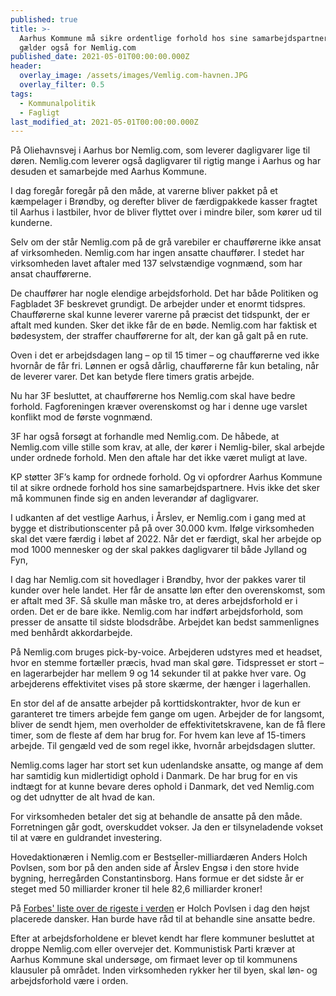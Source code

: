 ```yaml
---
published: true
title: >-
  Aarhus Kommune må sikre ordentlige forhold hos sine samarbejdspartnere - det
  gælder også for Nemlig.com
published_date: 2021-05-01T00:00:00.000Z
header:
  overlay_image: /assets/images/Vemlig.com-havnen.JPG
  overlay_filter: 0.5
tags:
  - Kommunalpolitik
  - Fagligt
last_modified_at: 2021-05-01T00:00:00.000Z
---
```

På Oliehavnsvej i Aarhus bor Nemlig.com, som leverer dagligvarer lige til døren. Nemlig.com leverer også dagligvarer til rigtig mange i Aarhus og har desuden et samarbejde med  Aarhus Kommune. 

I dag foregår foregår på den måde, at varerne bliver pakket på et kæmpelager i Brøndby, og derefter bliver de færdigpakkede kasser fragtet til Aarhus i lastbiler, hvor de bliver flyttet over i mindre biler, som kører ud til kunderne.

Selv om der står Nemlig.com på de grå varebiler er chaufførerne ikke ansat af virksomheden. Nemlig.com har ingen ansatte chauffører. I stedet har virksomheden lavet aftaler med 137 selvstændige vognmænd, som har ansat chaufførerne.

De chauffører har nogle elendige arbejdsforhold. Det har både Politiken og Fagbladet 3F beskrevet grundigt. De arbejder under et enormt tidspres. Chaufførerne skal kunne leverer varerne på præcist det tidspunkt, der er aftalt med kunden. Sker det ikke får de en bøde.
Nemlig.com har faktisk et bødesystem, der straffer chaufførerne for alt, der kan gå galt på en rute.

Oven i det er arbejdsdagen lang – op til 15 timer – og chaufførerne ved ikke hvornår de får fri. Lønnen er også dårlig, chaufførerne får kun betaling, når de leverer varer. Det kan betyde flere timers gratis arbejde.

Nu har 3F besluttet, at chaufførerne hos Nemlig.com skal have bedre forhold. Fagforeningen kræver overenskomst og har i denne uge varslet konflikt mod de første vognmænd. 

3F har også forsøgt at forhandle med Nemlig.com. De håbede, at Nemlig.com ville stille som krav, at alle, der kører i Nemlig-biler, skal arbejde under ordnede forhold. Men den aftale har det ikke været muligt at lave.

KP støtter 3F’s kamp for ordnede forhold. Og vi opfordrer Aarhus Kommune til at sikre ordnede forhold hos sine samarbejdspartnere. Hvis ikke det sker må kommunen finde sig en anden leverandør af dagligvarer. 

I udkanten af det vestlige Aarhus, i Årslev, er Nemlig.com i gang med at bygge et distributionscenter på på over 30.000 kvm. Ifølge virksomheden skal det være færdig i løbet af 2022. Når det er færdigt, skal her arbejde op mod 1000 mennesker og der skal pakkes dagligvarer til både Jylland og Fyn, 

I dag har Nemlig.com sit hovedlager i Brøndby, hvor der pakkes varer til kunder over hele landet. Her får de ansatte løn efter den overenskomst, som er aftalt med 3F. Så skulle man måske tro, at deres arbejdsforhold er i orden. Det er de bare ikke. Nemlig.com har indført arbejdsforhold, som presser de ansatte til sidste blodsdråbe. Arbejdet kan bedst sammenlignes med benhårdt akkordarbejde.

På Nemlig.com bruges pick-by-voice. Arbejderen udstyres med et headset, hvor en stemme fortæller præcis, hvad man skal gøre. Tidspresset er stort – en lagerarbejder har mellem 9 og 14 sekunder til at pakke hver vare. Og arbejderens effektivitet vises på store skærme, der hænger i lagerhallen.

En stor del af de ansatte arbejder på korttidskontrakter, hvor de kun er garanteret tre timers arbejde fem gange om ugen. Arbejder de for langsomt, bliver de sendt hjem, men overholder de effektivitetskravene, kan de få flere timer, som de fleste af dem har brug for. For hvem kan leve af 15-timers arbejde. Til gengæld ved de som regel ikke, hvornår arbejdsdagen slutter.

Nemlig.coms lager har stort set kun udenlandske ansatte, og mange af dem har samtidig kun midlertidigt ophold i Danmark. De har brug for en vis indtægt for at kunne bevare deres ophold i Danmark, det ved Nemlig.com og det udnytter de alt hvad de kan.

For virksomheden betaler det sig at behandle de ansatte på den måde. Forretningen går godt, overskuddet vokser. Ja den er tilsyneladende vokset til at være en guldrandet investering. 

Hovedaktionæren i Nemlig.com er Bestseller-milliardæren Anders Holch Povlsen, som bor på den anden side af Årslev Engsø i den store hvide bygning, herregården Constantinsborg. Hans formue er det sidste år er steget med 50 milliarder kroner til hele 82,6 milliarder kroner!

På [Forbes' liste over de rigeste i verden](https://www.forbes.com/consent/?toURL=https://www.forbes.com/billionaires/) er Holch Povlsen i dag den højst placerede dansker. Han burde have råd til at behandle sine ansatte bedre.

Efter at arbejdsforholdene er blevet kendt har flere kommuner besluttet at droppe Nemlig.com eller overvejer det. Kommunistisk Parti kræver at Aarhus Kommune skal undersøge, om firmaet lever op til kommunens klausuler på området. Inden virksomheden rykker her til byen, skal løn- og arbejdsforhold være i orden.